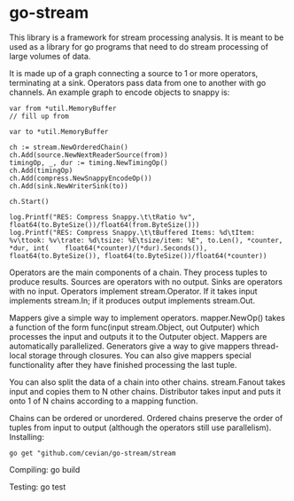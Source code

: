 go-stream
=========

This library is a framework for stream processing analysis. It is meant to be used as a library for go programs
that need to do stream processing of large volumes of data.


It is made up of a graph connecting a source to 1 or more operators, terminating at a sink. 
Operators pass data from one to another with go channels. An example graph to encode objects to snappy is:

	var from *util.MemoryBuffer
	// fill up from
	
	var to *util.MemoryBuffer

 	ch := stream.NewOrderedChain()
 	ch.Add(source.NewNextReaderSource(from))
	timingOp, _, dur := timing.NewTimingOp()
 	ch.Add(timingOp)
 	ch.Add(compress.NewSnappyEncodeOp())
 	ch.Add(sink.NewWriterSink(to))
 
 	ch.Start()
 	
 	log.Printf("RES: Compress Snappy.\t\tRatio %v", float64(to.ByteSize())/float64(from.ByteSize()))
 	log.Printf("RES: Compress Snappy.\t\tBuffered Items: %d\tItem: %v\ttook: %v\trate: %d\tsize: %E\tsize/item: %E", to.Len(), *counter, *dur, int(    float64(*counter)/(*dur).Seconds()), float64(to.ByteSize()), float64(to.ByteSize())/float64(*counter))

Operators are the main components of a chain.
They process tuples to produce results.  Sources are operators with no output. Sinks are operators
with no input. Operators implement stream.Operator. If it takes input implements stream.In; if it produces output implements stream.Out. 

Mappers give a simple way to implement operators. mapper.NewOp() takes a function of the form 
func(input stream.Object, out Outputer) which processes the input and outputs it to the Outputer object. 
Mappers are automatically parallelized. Generators give a way to give mappers thread-local storage through closures.
You can also give mappers special functionality after they have finished processing the last tuple.

You can also split the data of a chain into other chains. stream.Fanout takes input and copies them to N other chains. 
Distributor takes input and puts it onto 1 of N chains according to a mapping function.

Chains can be ordered or unordered. Ordered chains preserve the order of tuples from input to output 
(although the operators still use parallelism).  
Installing:

	go get "github.com/cevian/go-stream/stream

Compiling:
	go build
	
Testing:
	go test
